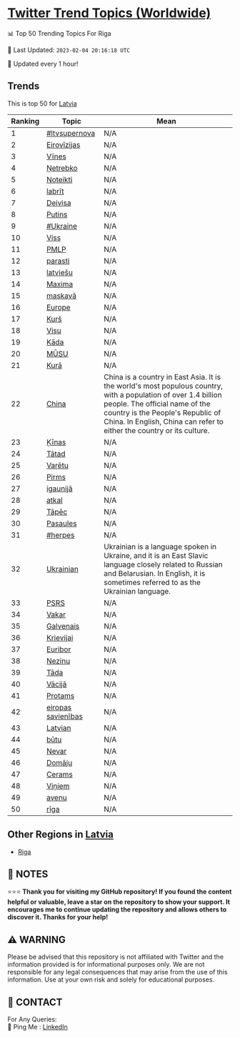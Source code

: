 [Twitter Trend Topics (Worldwide)](https://github.com/ErcinDedeoglu/Twitter-Trend-Topics)
==========


📊 Top 50 Trending Topics For Riga

📆 Last Updated: `2023-02-04 20:16:18 UTC`

🔧 Updated every 1 hour!


## Trends

This is top 50 for [Latvia](</Latvia>)

| Ranking | Topic | Mean |
| ------- | ------------ | ------------ |
| 1 | [#ltvsupernova](http://twitter.com/search?q=%23ltvsupernova) | N/A |
| 2 | [Eirovīzijas](http://twitter.com/search?q=Eirov%c4%abzijas) | N/A |
| 3 | [Vīnes](http://twitter.com/search?q=V%c4%abnes) | N/A |
| 4 | [Ņetrebko](http://twitter.com/search?q=%c5%85etrebko) | N/A |
| 5 | [Noteikti](http://twitter.com/search?q=Noteikti) | N/A |
| 6 | [labrīt](http://twitter.com/search?q=labr%c4%abt) | N/A |
| 7 | [Deivisa](http://twitter.com/search?q=Deivisa) | N/A |
| 8 | [Putins](http://twitter.com/search?q=Putins) | N/A |
| 9 | [#Ukraine](http://twitter.com/search?q=%23Ukraine) | N/A |
| 10 | [Viss](http://twitter.com/search?q=Viss) | N/A |
| 11 | [PMLP](http://twitter.com/search?q=PMLP) | N/A |
| 12 | [parasti](http://twitter.com/search?q=parasti) | N/A |
| 13 | [latviešu](http://twitter.com/search?q=latvie%c5%a1u) | N/A |
| 14 | [Maxima](http://twitter.com/search?q=Maxima) | N/A |
| 15 | [maskavā](http://twitter.com/search?q=maskav%c4%81) | N/A |
| 16 | [Europe](http://twitter.com/search?q=Europe) | N/A |
| 17 | [Kurš](http://twitter.com/search?q=Kur%c5%a1) | N/A |
| 18 | [Visu](http://twitter.com/search?q=Visu) | N/A |
| 19 | [Kāda](http://twitter.com/search?q=K%c4%81da) | N/A |
| 20 | [MŪSU](http://twitter.com/search?q=M%c5%aaSU) | N/A |
| 21 | [Kurā](http://twitter.com/search?q=Kur%c4%81) | N/A |
| 22 | [China](http://twitter.com/search?q=China) | China is a country in East Asia. It is the world's most populous country, with a population of over 1.4 billion people. The official name of the country is the People's Republic of China. In English, China can refer to either the country or its culture. |
| 23 | [Ķīnas](http://twitter.com/search?q=%c4%b6%c4%abnas) | N/A |
| 24 | [Tātad](http://twitter.com/search?q=T%c4%81tad) | N/A |
| 25 | [Varētu](http://twitter.com/search?q=Var%c4%93tu) | N/A |
| 26 | [Pirms](http://twitter.com/search?q=Pirms) | N/A |
| 27 | [igaunijā](http://twitter.com/search?q=igaunij%c4%81) | N/A |
| 28 | [atkal](http://twitter.com/search?q=atkal) | N/A |
| 29 | [Tāpēc](http://twitter.com/search?q=T%c4%81p%c4%93c) | N/A |
| 30 | [Pasaules](http://twitter.com/search?q=Pasaules) | N/A |
| 31 | [#herpes](http://twitter.com/search?q=%23herpes) | N/A |
| 32 | [Ukrainian](http://twitter.com/search?q=Ukrainian) | Ukrainian is a language spoken in Ukraine, and it is an East Slavic language closely related to Russian and Belarusian. In English, it is sometimes referred to as the Ukrainian language. |
| 33 | [PSRS](http://twitter.com/search?q=PSRS) | N/A |
| 34 | [Vakar](http://twitter.com/search?q=Vakar) | N/A |
| 35 | [Galvenais](http://twitter.com/search?q=Galvenais) | N/A |
| 36 | [Krievijai](http://twitter.com/search?q=Krievijai) | N/A |
| 37 | [Euribor](http://twitter.com/search?q=Euribor) | N/A |
| 38 | [Nezinu](http://twitter.com/search?q=Nezinu) | N/A |
| 39 | [Tāda](http://twitter.com/search?q=T%c4%81da) | N/A |
| 40 | [Vācijā](http://twitter.com/search?q=V%c4%81cij%c4%81) | N/A |
| 41 | [Protams](http://twitter.com/search?q=Protams) | N/A |
| 42 | [eiropas savienības](http://twitter.com/search?q=eiropas+savien%c4%abbas) | N/A |
| 43 | [Latvian](http://twitter.com/search?q=Latvian) | N/A |
| 44 | [būtu](http://twitter.com/search?q=b%c5%abtu) | N/A |
| 45 | [Nevar](http://twitter.com/search?q=Nevar) | N/A |
| 46 | [Domāju](http://twitter.com/search?q=Dom%c4%81ju) | N/A |
| 47 | [Cerams](http://twitter.com/search?q=Cerams) | N/A |
| 48 | [Viņiem](http://twitter.com/search?q=Vi%c5%86iem) | N/A |
| 49 | [avenu](http://twitter.com/search?q=avenu) | N/A |
| 50 | [rīga](http://twitter.com/search?q=r%c4%abga) | N/A |



## Other Regions in [Latvia](</Latvia>)

* [Riga](</Latvia/Riga.md>)



## 📝 NOTES

⭐⭐⭐ **Thank you for visiting my GitHub repository! If you found the content helpful or valuable, leave a star on the repository to show your support. It encourages me to continue updating the repository and allows others to discover it. Thanks for your help!**


## ⚠️ WARNING

Please be advised that this repository is not affiliated with Twitter and the information provided is for informational purposes only. We are not responsible for any legal consequences that may arise from the use of this information. Use at your own risk and solely for educational purposes.


## 📨 CONTACT

 For Any Queries:  
            🏓 Ping Me : [LinkedIn](https://www.linkedin.com/in/ercindedeoglu/)
